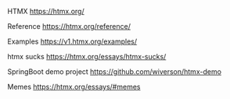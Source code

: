 HTMX
https://htmx.org/

Reference
https://htmx.org/reference/

Examples
https://v1.htmx.org/examples/

htmx sucks
https://htmx.org/essays/htmx-sucks/

SpringBoot demo project
https://github.com/wiverson/htmx-demo

Memes
https://htmx.org/essays/#memes
